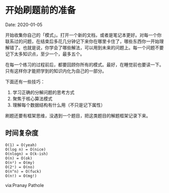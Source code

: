 # 开始刷题前的准备

Date: 2020-01-05

开始收集你自己的「模式」。打开一个新的文档，或者是笔记本更好。对每一个你联系过的问题，在结束后多花几分钟记下来你在哪里卡住了，哪些东西你一开始理解错了。也就是说，你学会了哪些解法，可以用到未来的问题上。每一个问题不要记下太多知识点，至少一个，最多五个。

在每一个练习的过程前后，都要回顾你所有的模式。最好，在睡觉前也要读一下。只有这样你才能把学到的知识内化为自己的一部分。

下面还有一些技巧：

1. 学习正确的分解问题的思考方式
2. 聚焦于核心算法模式
3. 理解每个数据结构有什么用（不只是记下属性）

刷题还要有框架思维，没遇到一个题目，把这类题目的解题框架记录下来。

## 时间复杂度

```
O(1) = O(yeah)
O(log n) = O(nice)
O(nlogn) = O(k-ish)
O(n) = O(ok)
O(n²) = O(my)
O(2ⁿ) = O(no)
O(n^n) = O(fuck)
O(n!) = O(mg!)
```

via:Pranay Pathole